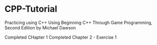 # CPP-Tutorial
Practicing using C++
Using Beginning C++ Through Game Programming, Second Edition by Michael Dawson

Completed CHapter 1
Completed Chapter 2 - Exercise 1
